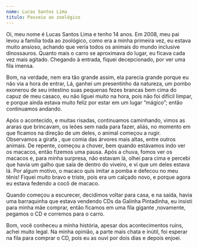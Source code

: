 ```yaml
---
nome: Lucas Santos Lima
titulo: Passeio ao zoológico
---
```


Oi, meu nome é Lucas Santos Lima e tenho 14 anos. Em 2008, meu pai levou a família toda ao zoológico, como era a minha primeira vez, eu estava muito ansioso, achando que veria todos os animais do mundo inclusive dinossauros.  Quanto mais o carro se aproximava do lugar, eu ficava cada vez mais agitado. Chegando à entrada, fiquei decepcionado,  por ver uma fila imensa.

Bom, na verdade,  nem era tão grande assim, ela parecia grande porque eu não via a hora de entrar, Lá,  ganhei um presentinho da natureza, um pombo exonerou de seu intestino suas pequenas fezes brancas bem cima do capuz de meu casaco, eu não liguei muito na hora, pois não foi difícil limpar, e porque ainda estava muito feliz por estar em um lugar “mágico”;  então continuamos andando.

Após o acontecido, e muitas risadas, continuamos caminhando, vimos as araras que brincavam, os leões sem nada para fazer, aliás, no momento em que ficamos na direção de um deles, o animal começou a rugir. Observamos a girafa , que comia das árvores mais altas, entre outros animais. De repente,  começou a chover, bem quando estávamos indo ver os macacos, então fizemos uma pausa. Após a chuva, fomos ver os macacos e, para minha surpresa,  não estavam lá, olhei para cima e percebi que havia um galho que saía de dentro do viveiro, e vi que um deles  estava lá. Por algum motivo, o macaco quis imitar a pomba e defecou no meu tênis! Fiquei muito bravo e triste, pois era um calçado  novo, e porque agora eu estava fedendo a cocô de macaco.

Quando começou a escurecer,  decidimos voltar para casa, e na saída,  havia uma barraquinha que estava vendendo CDs da Galinha Pintadinha, eu insisti para minha mãe comprar, então ficamos em uma  fila gigante ,novamente, pegamos o CD e corremos para o carro.

Bom,  você conheceu a minha história, apesar dos acontecimentos ruins, achei muito legal.  Na minha opinião,  a parte mais chata e inútil, foi esperar na fila para comprar o CD, pois eu  as ouvi  por dois dias e  depois enjoei.

